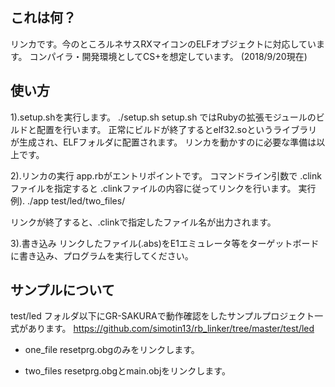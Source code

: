 
これは何？
--

リンカです。今のところルネサスRXマイコンのELFオブジェクトに対応しています。
コンパイラ・開発環境としてCS+を想定しています。
(2018/9/20現在)


使い方
--
1).setup.shを実行します。
./setup.sh
setup.sh ではRubyの拡張モジュールのビルドと配置を行います。
正常にビルドが終了するとelf32.soというライブラリが生成され、ELFフォルダに配置されます。
リンカを動かすのに必要な準備は以上です。

2).リンカの実行
app.rbがエントリポイントです。
コマンドライン引数で .clinkファイルを指定すると .clinkファイルの内容に従ってリンクを行います。
実行例).
./app test/led/two_files/

リンクが終了すると、.clinkで指定したファイル名が出力されます。

3).書き込み
リンクしたファイル(.abs)をE1エミュレータ等をターゲットボードに書き込み、プログラムを実行してください。

サンプルについて
--
test/led フォルダ以下にGR-SAKURAで動作確認をしたサンプルプロジェクト一式があります。
https://github.com/simotin13/rb_linker/tree/master/test/led

- one_file
resetprg.obgのみをリンクします。

- two_files
resetprg.obgとmain.objをリンクします。
